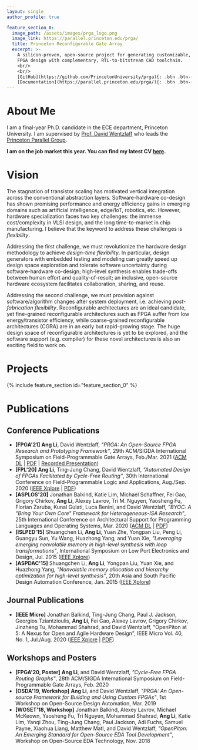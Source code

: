 ```yaml
---
layout: single
author_profile: true

feature_section_0:
  image_path: /assets/images/prga_logo.png
  image_link: https://parallel.princeton.edu/prga/
  title: Princeton Reconfigurable Gate Array
  excerpt: >-
    A silicon-proven, open-source project for generating customizable, synthesizable
    FPGA design with complementary, RTL-to-bitstream CAD toolchain.
    <br/>
    <br/>
    [GitHub](https://github.com/PrincetonUniversity/prga){: .btn .btn--primary }
    [Documentation](https://parallel.princeton.edu/prga/){: .btn .btn--primary }
---
```


# About Me

I am a final-year Ph.D. candidate in the ECE department, Princeton University.
I am supervised by [Prof. David Wentzlaff](https://www.princeton.edu/~wentzlaf/)
who leads the [Princeton Parallel Group](http://parallel.princeton.edu/).

**I am on the job market this year. You can find my latest CV [here](/assets/pdfs/CV.pdf).**

# Vision

The stagnation of transistor scaling has motivated vertical integration
across the conventional abstraction layers.
Software-hardware co-design has shown promising performance and energy
efficiency gains in emerging domains such as artificial intelligence,
edge/IoT, robotics, etc.
However, hardware specialization faces two key challenges: the immense
cost/complexity in VLSI design, and the long time-to-market in chip
manufacturing.
I believe that the keyword to address these challenges is _flexibility_.

Addressing the first challenge, we must revolutionize the hardware design
methodology to achieve _design-time flexibility_.
In particular, design generators with embedded testing and modeling
can greatly speed up design space exploration and tolerate software
uncertainty during software-hardware co-design;
high-level synthesis enables trade-offs between human effort and
quality-of-result;
an inclusive, open-source hardware ecosystem facilitates collaboration,
sharing, and reuse.

Addressing the second challenge, we must provision against 
software/algorithm changes after system deployment, i.e.
achieving _post-fabrication flexibility_.
Reconfigurable architectures are an ideal candidate, yet fine-grained
reconfigurable architectures such as FPGA suffer from low energy/transistor
efficiency, while coarse-grained reconfigurable architectures (CGRA) are
in an early but rapid-growing stage.
The huge design space of reconfigurable architectures is yet to be explored, and
the software support (e.g. compiler) for these novel architectures is also an
exciting field to work on.

<!--
I believe that a thorough understanding of the interplay between VLSI,
architecture, programming model, and applications is the key to advancing the
computing industry.
As such, I spent my Ph.D. gaining insights across multiple disciplines, including:

- Developing and contributing to multiple silicon-proven, open-source hardware
  research platforms such as [PRGA](https://parallel.princeton.edu/prga/)
  and [OpenPiton](http://parallel.princeton.edu/openpiton/).
- Leading multiple chip tapeouts and bringups, including two OS-capable,
  manycore-eFPGA SoCs at 12nm and one microcontroller-eFPGA SoC at 130nm.
- Studying heterogeneous integration and its programming model.

These experiences 
-->

# Projects

{% include feature_section id="feature_section_0" %}

# Publications

## Conference Publications

* **[FPGA'21]** **Ang Li**, David Wentzlaff, _"PRGA: An Open-Source FPGA Research and Prototyping Framework"_, 29th ACM/SIGDA International Symposium on Field-Programmable Gate Arrays, Feb./Mar. 2021 ([ACM DL](https://doi.org/10.1145/3431920.3439294) \| [PDF](http://parallel.princeton.edu/papers/FPGA21-Li.pdf) \| [Recorded Presentation](https://dl.acm.org/doi/10.1145/3431920.3439294#))
* **[FPL'20]** **Ang Li**, Ting-Jung Chang, David Wentzlaff, _"Automated Design
  of FPGAs Facilitated by Cycle-Free Routing"_, 30th International Conference on
  Field-Programmable Logic and Applications, Aug./Sep. 2020
  ([IEEE Xplore](https://doi.org/10.1109/FPL50879.2020.00042) \|
  [PDF](http://parallel.princeton.edu/papers/FPL20-Li.pdf))
* **[ASPLOS'20]** Jonathan Balkind, Katie Lim, Michael Schaffner, Fei Gao, Grigory Chirkov, **Ang Li**, Alexey Lavrov, Tri M. Nguyen, Yaosheng Fu, Florian Zaruba, Kunal Gulati, Luca Benini, and David Wentzlaff, _"BYOC: A "Bring Your Own Core" Framework for Heterogeneous-ISA Research"_, 25th International Conference on Architectural Support for Programming Languages and Operating Systems, Mar. 2020 ([ACM DL](https://dl.acm.org/doi/10.1145/3373376.3378479) \| [PDF](http://parallel.princeton.edu/papers/aspl20-balkind.pdf))
* **[ISLPED'15]** Shuangchen Li, **Ang Li**, Yuan Zhe, Yongpan Liu, Peng Li, Guangyu Sun, Yu Wang, Huazhong Yang, and Yuan Xie, _"Leveraging emerging nonvolatile memory in high-level synthesis with loop transformations"_, International Symposium on Low Port Electronics and Design, Jul. 2015 ([IEEE Xplore](https://ieeexplore.ieee.org/document/7273491))
* **[ASPDAC'15]** Shuangchen Li, **Ang Li**, Yongpan Liu, Yuan Xie, and Huazhong Yang, _"Nonvolatile memory allocation and hierarchy optimization for high-level synthesis"_, 20th Asia and South Pacific Design Automation Conference, Jan. 2015 ([IEEE Xplore](https://ieeexplore.ieee.org/document/7058999))

## Journal Publications

* **[IEEE Micro]** Jonathan Balkind, Ting-Jung Chang, Paul J. Jackson, Georgios Tziantzioulis, **Ang Li**, Fei Gao, Alexey Lavrov, Grigory Chirkov, Jinzheng Tu, Mohammad Shahrad, and David Wentzlaff, "OpenPiton at 5: A Nexus for Open and Agile Hardware Design", IEEE Micro Vol. 40, No. 1, Jul./Aug. 2020 ([IEEE Xplore](https://ieeexplore.ieee.org/document/9099948) \| [PDF](http://parallel.princeton.edu/papers/ieee20-balkind.pdf))

## Workshops and Posters

* **[FPGA'20, Poster]** **Ang Li**, and David Wentzlaff, _"Cycle-Free FPGA Routing Graphs"_, 28th ACM/SIGDA International Symposium on Field-Programmable Gate Arrays, Feb. 2020
* **[OSDA'19, Workshop]** **Ang Li**, and David Wentzlaff, _"PRGA: An
  Open-source Framework for Building and Using Custom FPGAs"_, 1st Workshop on
  Open-Source Design Automation, Mar. 2019
* **[WOSET'18, Workshop]** Jonathan Balkind, Alexey Lavrov, Michael McKeown, Yaosheng Fu, Tri Nguyen, Mohammad Shahrad, **Ang Li**, Katie Lim, Yanqi Zhou, Ting-Jung Chang, Paul Jackson, Adi Fuchs, Samuel Payne, Xiaohua Liang, Matthew Matl, and David Wentzlaff, _"OpenPiton: An Emerging Standard for Open-Source EDA Tool Development"_, Workshop on Open-Source EDA Technology, Nov. 2018
